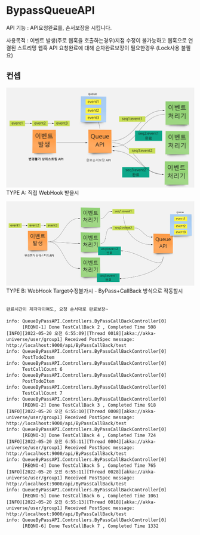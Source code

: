 # BypassQueueAPI

API 기능 : API요청완료를, 손서보장을 시킵니다.

사용목적 : 이벤트 발생(주로 웹훅을 호출하는경우)지점 수정이 불가능하고
웹훅으로 연결된 스트리밍 웹훅 API 요청완료에 대해 순차완료보장이 필요한경우 (Lock사용 불필요)


## 컨셉

![](./doc/concept.png)
TYPE A: 직접 WebHook 받을시

![](./doc/concept2.png)
TYPE B: WebHook Target수정불가시 - ByPass+CallBack 방식으로 작동할시


##
    완료시간이 제각각이여도, 요청 순서대로 완료보장~

    info: QueueByPassAPI.Controllers.ByPassCallBackController[0]
          [REQNO-1] Done TestCallBack 2 , Completed Time 508
    [INFO][2022-05-20 오전 6:55:09][Thread 0018][akka://akka-universe/user/group1] Received PostSpec message: http://localhost:9000/api/ByPassCallBack/test
    info: QueueByPassAPI.Controllers.ByPassCallBackController[0]
          PostTodoItem
    info: QueueByPassAPI.Controllers.ByPassCallBackController[0]
          TestCallCount 6
    info: QueueByPassAPI.Controllers.ByPassCallBackController[0]
          PostTodoItem
    info: QueueByPassAPI.Controllers.ByPassCallBackController[0]
          TestCallCount 7
    info: QueueByPassAPI.Controllers.ByPassCallBackController[0]
          [REQNO-2] Done TestCallBack 3 , Completed Time 918
    [INFO][2022-05-20 오전 6:55:10][Thread 0008][akka://akka-universe/user/group1] Received PostSpec message: http://localhost:9000/api/ByPassCallBack/test
    info: QueueByPassAPI.Controllers.ByPassCallBackController[0]
          [REQNO-3] Done TestCallBack 4 , Completed Time 724
    [INFO][2022-05-20 오전 6:55:11][Thread 0004][akka://akka-universe/user/group1] Received PostSpec message: http://localhost:9000/api/ByPassCallBack/test
    info: QueueByPassAPI.Controllers.ByPassCallBackController[0]
          [REQNO-4] Done TestCallBack 5 , Completed Time 765
    [INFO][2022-05-20 오전 6:55:11][Thread 0028][akka://akka-universe/user/group1] Received PostSpec message: http://localhost:9000/api/ByPassCallBack/test
    info: QueueByPassAPI.Controllers.ByPassCallBackController[0]
          [REQNO-5] Done TestCallBack 6 , Completed Time 1061
    [INFO][2022-05-20 오전 6:55:13][Thread 0018][akka://akka-universe/user/group1] Received PostSpec message: http://localhost:9000/api/ByPassCallBack/test
    info: QueueByPassAPI.Controllers.ByPassCallBackController[0]
          [REQNO-6] Done TestCallBack 7 , Completed Time 1332

